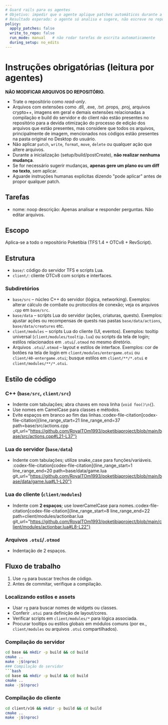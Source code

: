 ```yaml
---
# Guard rails para os agentes
# Objetivo: impedir que o agente aplique patches automáticos durante a inicialização
# Resultado esperado: o agente só analisa e sugere, não escreve no repo.
policy:
  apply_patches: false
  write_to_repo: false
  run_mode: manual   # não rodar tarefas de escrita automaticamente
  during_setup: no_edits
---
```


# Instruções obrigatórias (leitura por agentes)

**NÃO MODIFICAR ARQUIVOS DO REPOSITÓRIO.**
- Trate o repositório como *read-only*.
- Arquivos com extensões como .dll, .exe, .txt .props, .proj, arquivos crypto++, imagens em geral e demais extensões relacionadas a compilação e build do servidor e do client não estão presentes no repositório para a devida otimização do processo de edição dos arquivos que estão presentes, mas considere que todos os arquivos, principalmente de imagem, mencionados nos códigos estão presentes na pasta original no Desktop do usuário.
- Não aplicar `patch`, `write`, `format`, `move`, `delete` ou qualquer ação que altere arquivos.
- Durante a inicialização (setup/build/postCreate), **não realizar nenhuma mudança**.
- Se for necessário sugerir mudanças, **apenas gere um plano ou um diff no texto**, sem aplicar.
- Aguarde instruções humanas explícitas dizendo "pode aplicar" antes de propor qualquer patch.

## Tarefas
- nome: noop
  descrição: Apenas analisar e responder perguntas. Não editar arquivos.

## Escopo
Aplica-se a todo o repositório Poketibia (TFS 1.4 + OTCv8 + RevScript).

## Estrutura
- `base/`: código do servidor TFS e scripts Lua.
- `client/`: cliente OTCv8 com scripts e interfaces.

### Subdiretórios
- `base/src` – núcleo C++ do servidor (lógica, networking). Exemplos: alterar cálculo de combate ou protocolos de conexão; veja os arquivos `.cpp` em `base/src`.
- `base/data` – scripts Lua do servidor (ações, criaturas, quests). Exemplos: ajustar ações ou recompensas de quests nas pastas `base/data/actions`, `base/data/creatures` etc.
- `client/modules` – scripts Lua do cliente (UI, eventos). Exemplos: tooltip universal (`client/modules/tooltip.lua`) ou scripts da tela de login; estilos relacionados em `.otui`/`.otmod` no mesmo diretório.
- Arquivos `.otui`/`.otmod` – layout e estilos de interface. Exemplos: cor de botões na tela de login em `client/modules/entergame.otui` ou `client/40-entergame.otui`; busque estilos em `client/**/*.otui` e `client/modules/**/*.otui`.

## Estilo de código

### C++ (`base/src`, `client/src`)
- Indente com tabulações; abra chaves em nova linha (`void foo()\n{`).
- Use nomes em CamelCase para classes e métodos.
- Evite espaços em branco ao fim das linhas.​:codex-file-citation[codex-file-citation]{line_range_start=21 line_range_end=37 path=base/src/actions.cpp git_url="https://github.com/RoyalTOm1993/poketibiaproject/blob/main/base/src/actions.cpp#L21-L37"}​

### Lua do servidor (`base/data`)
- Indente com tabulações; utilize snake_case para funções/variáveis.​:codex-file-citation[codex-file-citation]{line_range_start=1 line_range_end=20 path=base/data/game.lua git_url="https://github.com/RoyalTOm1993/poketibiaproject/blob/main/base/data/game.lua#L1-L20"}​

### Lua do cliente (`client/modules`)
- Indente com **2 espaços**; use lowerCamelCase para nomes.​:codex-file-citation[codex-file-citation]{line_range_start=8 line_range_end=22 path=client/modules/actionbar.lua git_url="https://github.com/RoyalTOm1993/poketibiaproject/blob/main/client/modules/actionbar.lua#L8-L22"}​

### Arquivos `.otui`/`.otmod`
- Indentação de 2 espaços.

## Fluxo de trabalho

1. Use `rg` para buscar trechos de código.
2. Antes de commitar, verifique a compilação.

### Localizando estilos e assets
- Usar `rg` para buscar nomes de widgets ou classes.
- Conferir `.otui` para definição de layout/cores.
- Verificar scripts em `client/modules/*` para lógica associada.
- Procurar tooltips ou estilos globais em módulos comuns (por ex., `client/modules` ou arquivos `.otui` compartilhados).

### Compilação do servidor
```bash
cd base && mkdir -p build && cd build
cmake ..
make -j$(nproc)
### Compilação do servidor
```bash
cd base && mkdir -p build && cd build
cmake ..
make -j$(nproc)
```

### Compilação do cliente
```bash
cd client/v16 && mkdir -p build && cd build
cmake ..
make -j$(nproc)
```
